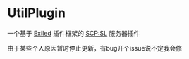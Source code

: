 # UtilPlugin

一个基于 [Exiled](https://github.com/Exiled-Team/EXILED) 插件框架的 [SCP:SL](https://scpslgame.com/) 服务器插件

由于某些个人原因暂时停止更新，有bug开个issue说不定我会修
